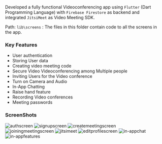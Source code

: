  Developed a fully functional Videoconferencing app using `Flutter` (Dart Programming Language) with `Firebase Firestore` as backend and integrated `JitsiMeet` as Video Meeting SDK.
 
 Path: `lib\screens` : The files in this folder contain code to all the screens in the app.
 
### Key Features
* User authentication
* Storing User data
* Creating video meeting code
* Secure Video Videoconferencing among Multiple people
* Inviting Users for the Video conference
* Turn on Camera and Audio
* In-App Chatting
* Raise hand feature
* Recording Video conferences
* Meeting passwords
### ScreenShots
![authscreen](https://user-images.githubusercontent.com/63923316/125352622-21104c00-e37f-11eb-9201-82bc10d0e2a1.jpeg)
![signupscreen](https://user-images.githubusercontent.com/63923316/125352750-47ce8280-e37f-11eb-81ac-a796503058e2.jpeg)
![createmeetingscreen](https://user-images.githubusercontent.com/63923316/125352730-44d39200-e37f-11eb-8c46-6993722ae618.jpeg)
![joiningmeetingscreen](https://user-images.githubusercontent.com/63923316/125352746-47ce8280-e37f-11eb-967f-e5e5435d1503.jpeg)
![jitsimeet](https://user-images.githubusercontent.com/63923316/125352742-4735ec00-e37f-11eb-9260-b4c33f8210d9.jpeg)
![editprofilescreen](https://user-images.githubusercontent.com/63923316/125352735-4604bf00-e37f-11eb-9255-47406b884a3f.jpeg)
![in-appchat](https://user-images.githubusercontent.com/63923316/125352737-469d5580-e37f-11eb-99e0-a22ff189a388.jpeg)
![in-appfeatures](https://user-images.githubusercontent.com/63923316/125352738-469d5580-e37f-11eb-979d-71a101c81879.jpeg)



